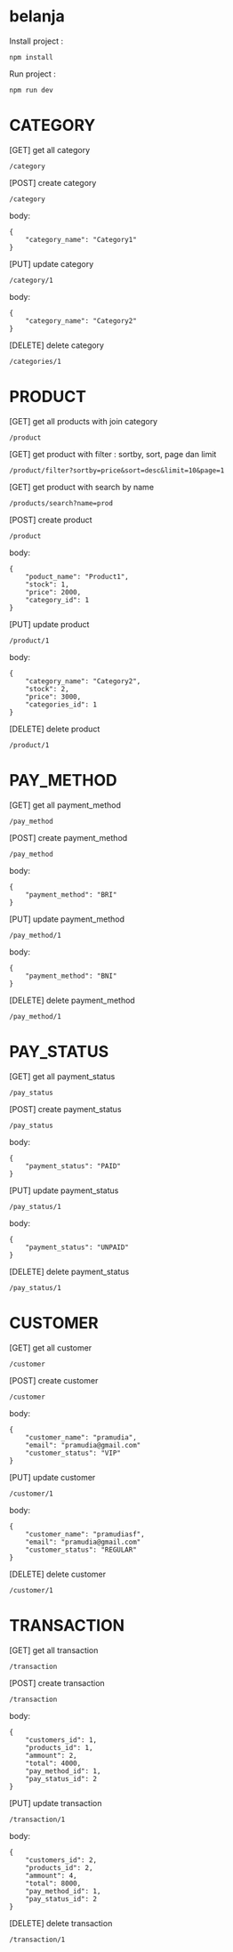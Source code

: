 # belanja

Install project : 
```
npm install 
```

Run project : 
```
npm run dev 
```

# CATEGORY
[GET] get all category
```
/category
```

[POST] create category
```
/category
```
body:
```
{
    "category_name": "Category1"
}
```

[PUT] update category
```
/category/1
```
body:
```
{
    "category_name": "Category2"
}
```

[DELETE] delete category
```
/categories/1
```


# PRODUCT
[GET] get all products with join category
```
/product
```

[GET] get product with filter : sortby, sort, page dan limit
```
/product/filter?sortby=price&sort=desc&limit=10&page=1
```

[GET] get product with search by name
```
/products/search?name=prod
```

[POST] create product
```
/product
```
body:
```
{
    "poduct_name": "Product1",
    "stock": 1,
    "price": 2000,
    "category_id": 1
}
```

[PUT] update product
```
/product/1
```
body:
```
{
    "category_name": "Category2",
    "stock": 2,
    "price": 3000,
    "categories_id": 1
}
```


[DELETE] delete product
```
/product/1
```

# PAY_METHOD
[GET] get all payment_method
```
/pay_method
```

[POST] create payment_method
```
/pay_method
```
body:
```
{
    "payment_method": "BRI"
}
```

[PUT] update payment_method
```
/pay_method/1
```
body:
```
{
    "payment_method": "BNI"
}
```

[DELETE] delete payment_method
```
/pay_method/1
```

# PAY_STATUS
[GET] get all payment_status
```
/pay_status
```

[POST] create payment_status
```
/pay_status
```
body:
```
{
    "payment_status": "PAID"
}
```

[PUT] update payment_status
```
/pay_status/1
```
body:
```
{
    "payment_status": "UNPAID"
}
```

[DELETE] delete payment_status
```
/pay_status/1
```

# CUSTOMER
[GET] get all customer
```
/customer 
```

[POST] create customer
```
/customer
```
body:
```
{
    "customer_name": "pramudia",
    "email": "pramudia@gmail.com"
    "customer_status": "VIP"
}
```

[PUT] update customer
```
/customer/1
```
body:
```
{
    "customer_name": "pramudiasf",
    "email": "pramudia@gmail.com"
    "customer_status": "REGULAR"
}
```

[DELETE] delete customer
```
/customer/1
```

# TRANSACTION
[GET] get all transaction
```
/transaction
```

[POST] create transaction
```
/transaction
```
body:
```
{
    "customers_id": 1,
    "products_id": 1,
    "ammount": 2,
    "total": 4000,
    "pay_method_id": 1,
    "pay_status_id": 2
}
```

[PUT] update transaction
```
/transaction/1
```
body:
```
{
    "customers_id": 2,
    "products_id": 2,
    "ammount": 4,
    "total": 8000,
    "pay_method_id": 1,
    "pay_status_id": 2
}
```


[DELETE] delete transaction
```
/transaction/1
```
